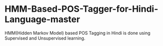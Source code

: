 # HMM-Based-POS-Tagger-for-Hindi-Language-master
HMM(Hidden Markov Model) based POS Tagging in Hindi is done using Supervised and Unsupervised learning.
